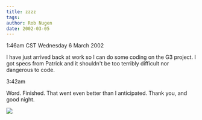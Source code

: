 ```yaml
---
title: zzzz
tags: 
author: Rob Nugen
date: 2002-03-05
---
```


<title></title>
<p class=date>1:46am CST Wednesday 6 March 2002</p>

<p>I have just arrived back at work so I can do some coding on the G3
project.  I got specs from Patrick and it shouldn't be too terribly
difficult nor dangerous to code.</p>

<p class=date>3:42am</p>

<p>Word.  Finished.  That went even better than I anticipated.  Thank
you, and good night.</p>

<p><img src='/images/rob/wL-ROB.gif'/></p>

